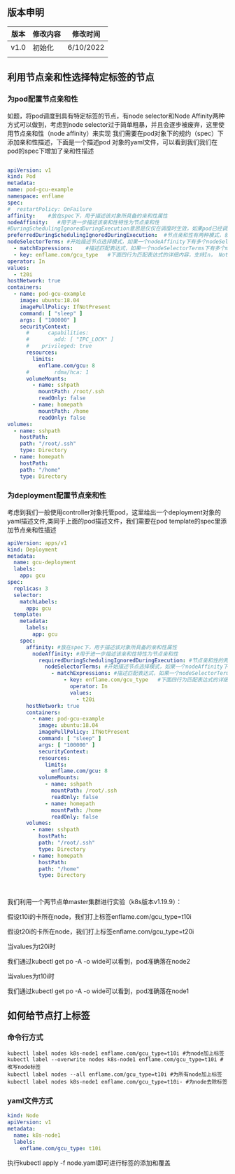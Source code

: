 
## 版本申明

| 版本   | 修改内容 | 修改时间      |
|------|------|-----------|
| v1.0 | 初始化  | 6/10/2022 |
|      |      |           |


## 利用节点亲和性选择特定标签的节点

### 为pod配置节点亲和性
如题，将pod调度到具有特定标签的节点，有node selector和Node Affinity两种方式可以做到，考虑到node selector过于简单粗暴，并且会逐步被废弃，这里使用节点亲和性（node affinity）来实现
我们需要在pod对象下的规约（spec）下添加亲和性描述，下面是一个描述pod 对象的yaml文件，可以看到我们我们在pod的spec下增加了亲和性描述

```yaml

apiVersion: v1
kind: Pod
metadata:
name: pod-gcu-example
namespace: enflame
spec:
#  restartPolicy: OnFailure
affinity:    #放在spec下，用于描述该对象所具备的亲和性属性
nodeAffinity:   #用于进一步描述该亲和性特性为节点亲和性
#DuringSchedulingIgnoredDuringExecution意思是仅仅在调度时生效，如果pod已经调度到节点上，则该亲和性规则不生效
preferredDuringSchedulingIgnoredDuringExecution:  #节点亲和性有两种模式，软限制preferred和硬限制required，软限制适用于部分未打标签的场景
nodeSelectorTerms: #开始描述节点选择模式，如果一个nodeAffinity下有多个nodeSelectorTerm，只需要满足其中一个就可以
  - matchExpressions:    #描述匹配表达式，如果一个nodeSelectorTerms下有多个matchExpressions，需要满足所有matchExpressions才生效
  - key: enflame.com/gcu_type   #下面四行为匹配表达式的详细内容，支持In， Not In，Exist，Not Exist，Gt， Lt六种操作符
operator: In
values:
  - t20i
hostNetwork: true
containers:
  - name: pod-gcu-example
    image: ubuntu:18.04
    imagePullPolicy: IfNotPresent
    command: [ "sleep" ]
    args: [ "100000" ]
    securityContext:
      #      capabilities:
      #        add: [ "IPC_LOCK" ]
      #    privileged: true
      resources:
        limits:
          enflame.com/gcu: 8
      #        rdma/hca: 1
      volumeMounts:
        - name: sshpath
          mountPath: /root/.ssh
          readOnly: false
        - name: homepath
          mountPath: /home
          readOnly: false
volumes:
  - name: sshpath
    hostPath:
    path: "/root/.ssh"
    type: Directory
  - name: homepath
    hostPath:
    path: "/home"
    type: Directory


```

### 为deployment配置节点亲和性
考虑到我们一般使用controller对象托管pod，这里给出一个deployment对象的yaml描述文件,类同于上面的pod描述文件，我们需要在pod template的spec里添加节点亲和性描述

```yaml
apiVersion: apps/v1
kind: Deployment
metadata:
  name: gcu-deployment
  labels:
    app: gcu
spec:
  replicas: 3
  selector:
    matchLabels:
      app: gcu
  template:
    metadata:
      labels:
        app: gcu
    spec:
      affinity: #放在spec下，用于描述该对象所具备的亲和性属性
        nodeAffinity: #用于进一步描述该亲和性特性为节点亲和性
          requiredDuringSchedulingIgnoredDuringExecution: #节点亲和性的两种模式之一，这里指仅仅在调度时生效，如果pod应调度到节点上，则该亲和性规则不生效
            nodeSelectorTerms: #开始描述节点选择模式，如果一个nodeAffinity下有多个nodeSelectorTerm，只需要满足其中一个就可以
              - matchExpressions: #描述匹配表达式，如果一个nodeSelectorTerms下有多个matchExpressions，需要满足所有matchExpressions才生效
                  - key: enflame.com/gcu_type   #下面四行为匹配表达式的详细内容，支持In， Not In，Exist，Not Exist，Gt， Lt六种操作符
                    operator: In
                    values:
                      - t20i
      hostNetwork: true
      containers:
        - name: pod-gcu-example
          image: ubuntu:18.04
          imagePullPolicy: IfNotPresent
          command: [ "sleep" ]
          args: [ "100000" ]
          securityContext:
          resources:
            limits:
              enflame.com/gcu: 8
          volumeMounts:
            - name: sshpath
              mountPath: /root/.ssh
              readOnly: false
            - name: homepath
              mountPath: /home
              readOnly: false
      volumes:
        - name: sshpath
          hostPath:
          path: "/root/.ssh"
          type: Directory
        - name: homepath
          hostPath:
          path: "/home"
          type: Directory




```

我们利用一个两节点单master集群进行实验（k8s版本v1.19.9）：

假设t10i的卡所在node，我们打上标签enflame.com/gcu_type=t10i

假设t20i的卡所在node，我们打上标签enflame.com/gcu_type=t20i

当values为t20i时

我们通过kubectl get po -A -o wide可以看到，pod准确落在node2

当values为t10i时

我们通过kubectl get po -A -o wide可以看到，pod准确落在node1
## 如何给节点打上标签

### 命令行方式

```shell
kubectl label nodes k8s-node1 enflame.com/gcu_type=t10i #为node加上标签
kubectl label --overwrite nodes k8s-node1 enflame.com/gcu_type=t10i #改写node标签
kubectl label nodes --all enflame.com/gcu_type=t10i #为所有node加上标签
kubectl label nodes k8s-node1 enflame.com/gcu_type=t10i- #为node去除标签

```

### yaml文件方式

```yaml
kind: Node
apiVersion: v1
metadata:
  name: k8s-node1
  labels:
    enflame.com/gcu_type: t10i
```

执行kubectl apply -f node.yaml即可进行标签的添加和覆盖


